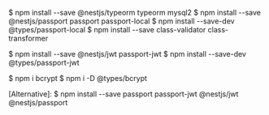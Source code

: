 
$ npm install --save @nestjs/typeorm typeorm mysql2
$ npm install --save @nestjs/passport passport passport-local
$ npm install --save-dev @types/passport-local
$ npm install --save class-validator class-transformer

$ npm install --save @nestjs/jwt passport-jwt
$ npm install --save-dev @types/passport-jwt

$ npm i bcrypt
$ npm i -D @types/bcrypt

[Alternative]:
$ npm install --save passport passport-jwt @nestjs/jwt @nestjs/passport